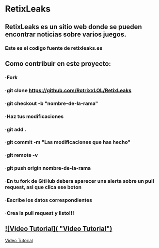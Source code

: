 # RetixLeaks
## RetixLeaks es un sitio web donde se pueden encontrar noticias sobre varios juegos.
### Este es el codigo fuente de retixleaks.es
## Como contribuir en este proyecto:

### ·Fork
### ·git clone https://github.com/RotrixxLOL/RetixLeaks
### ·git checkout -b "nombre-de-la-rama"
### ·Haz tus modificaciones
### ·git add .
### ·git commit -m "Las modificaciones que has hecho"
### ·git remote -v
### ·git push origin nombre-de-la-rama
### ·En tu fork de GitHub debera aparecer una alerta sobre un pull request, asi que clica ese boton
### ·Escribe los datos correspondientes
### ·Crea la pull request y listo!!!

## [![Video Tutorial]( "Video Tutorial")](https://youtu.be/_M8oalUyz10?t=289 "Video Tutorial")
<a href="https://youtu.be/_M8oalUyz10?t=289">Video Tutorial</a>
